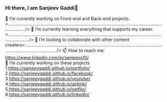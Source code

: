 ### Hi there, I am  Sanjeev Gaddi👋

   🔭 I’m currently working on Front-end and Back-end projects.<........................................................................................................................................../>
   🌱 I’m currently learning everything that supports my career.<............................................................................................................................................./>
   👯 I’m looking to collaborate with other content creaters<....................................................................................................................................................../>
   📫 How to reach me: https://www.linkedin.com/in/sanjeevs10/</br>
   🔭 I’m currently working on these projects</br>
   1.https://sanjeevgaddi.github.io/portfolio/</br>
   2.https://sanjeevgaddi.github.io/facebook/</br>
   3.https://sanjeevgaddi.github.io/youtube/</br>
   4.https://sanjeevgaddi.github.io/airbnb/</br>
   5.https://sanjeevgaddi.github.io/netflix/</br>
   6.https://sanjeevgaddi.github.io/linkedIn/</br>
   

<!--
**sanjeevgaddi/sanjeevgaddi** is a ✨ _special_ ✨ repository because its `README.md` (this file) appears on your GitHub profile.

Here are some ideas to get you started:

- 🔭 I’m currently working on ...
- 🌱 I’m currently learning ...
- 👯 I’m looking to collaborate on ...
- 🤔 I’m looking for help with ...
- 💬 Ask me about ...
- 📫 How to reach me: ...
- 😄 Pronouns: ...
- ⚡ Fun fact: ...
-->
